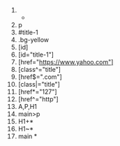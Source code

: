 1. *
2. p
3. #title-1
4. .bg-yellow
5. [id]
6. [id="title-1"]
7. [href="https://www.yahoo.com"]
8. [class^="title"]
9. [href$=".com"]
10. [class|="title"]
11. [href*="127"]
12. [href^="http"]
13. A,P,H1
14. main>p
15. H1+*
16. H1~*
17. main *